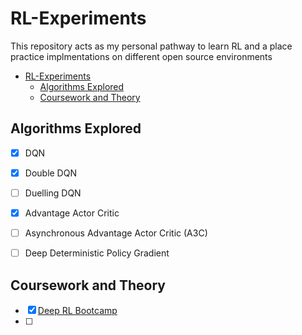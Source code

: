 # RL-Experiments
This repository acts as my personal pathway to learn RL and a place practice implmentations on different open source environments
- [RL-Experiments](#rl-experiments)
  - [Algorithms Explored](#algorithms-explored)
  - [Coursework and Theory](#coursework-and-theory)
## Algorithms Explored

- [x] DQN
- [x] Double DQN
- [ ] Duelling DQN
- [x] Advantage Actor Critic
- [ ] Asynchronous Advantage Actor Critic (A3C)
- [ ] Deep Deterministic Policy Gradient 


## Coursework and Theory
- [x] [Deep RL Bootcamp](https://sites.google.com/view/deep-rl-bootcamp/lectures)
- [ ]  
